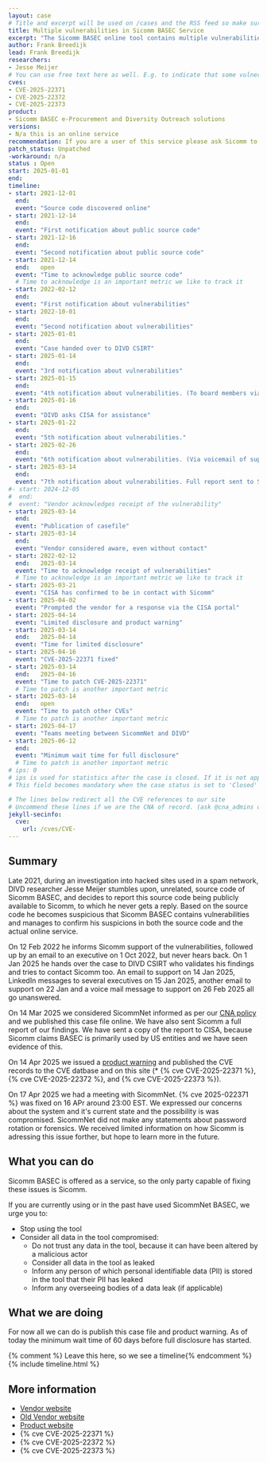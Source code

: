 ```yaml
---
layout: case
# Title and excerpt will be used on /cases and the RSS feed so make sure they reflect the case well
title: Multiple vulnerabilities in Sicomm BASEC Service
excerpt: "The Sicomm BASEC online tool contains multiple vulnerabilities."
author: Frank Breedijk
lead: Frank Breedijk
researchers:
- Jesse Meijer
# You can use free text here as well. E.g. to indicate that some vulnerabilities don't have CVEs assigned (yet). But, given that we discovered that you should always be able to get a CVE id from @cna_admins on Slack
cves:
- CVE-2025-22371
- CVE-2025-22372
- CVE-2025-22373
product: 
- Sicomm BASEC e-Procurement and Diversity Outreach solutions
versions: 
- N/a this is an online service
recommendation: If you are a user of this service please ask Sicomm to fix these vulnerabilities
patch_status: Unpatched
-workaround: n/a
status : Open
start: 2025-01-01
end: 
timeline:
- start: 2021-12-01
  end:
  event: "Source code discovered online"
- start: 2021-12-14
  end:
  event: "First notification about public source code"
- start: 2021-12-16
  end:
  event: "Second notification about public source code"
- start: 2021-12-14
  end:   open
  event: "Time to acknowledge public source code"
  # Time to acknowledge is an important metric we like to track it
- start: 2022-02-12
  end:
  event: "First notification about vulnerabilities"
- start: 2022-10-01
  end:
  event: "Second notification about vulnerabilities"
- start: 2025-01-01
  end:
  event: "Case handed over to DIVD CSIRT"
- start: 2025-01-14
  end:
  event: "3rd notification about vulnerabilities"
- start: 2025-01-15
  end:
  event: "4th notification about vulnerabilities. (To board members via LinkedIn)"
- start: 2025-01-16
  end:
  event: "DIVD asks CISA for assistance"
- start: 2025-01-22
  end:
  event: "5th notification about vulnerabilities."
- start: 2025-02-26
  end:
  event: "6th notification about vulnerabilities. (Via voicemail of support)"
- start: 2025-03-14
  end:
  event: "7th notification about vulnerabilities. Full report sent to Sicomm and CISA"
#- start: 2024-12-05
#  end:
#  event: "Vendor acknowledges receipt of the vulnerability"
- start: 2025-03-14
  end:   
  event: "Publication of casefile"
- start: 2025-03-14
  end:   
  event: "Vendor considered aware, even without contact"
- start: 2022-02-12
  end:   2025-03-14
  event: "Time to acknowledge receipt of vulnerabilities"
  # Time to acknowledge is an important metric we like to track it
- start: 2025-03-21
  event: "CISA has confirmed to be in contact with Sicomm"
- start: 2025-04-02
  event: "Prompted the vendor for a response via the CISA portal"
- start: 2025-04-14
  event: "Limited disclosure and product warning"
- start: 2025-03-14
  end:   2025-04-14
  event: "Time for limited disclosure"
- start: 2025-04-16 
  event: "CVE-2025-22371 fixed"
- start: 2025-03-14
  end:   2025-04-16
  event: "Time to patch CVE-2025-22371"
  # Time to patch is another important metric
- start: 2025-03-14
  end:   open
  event: "Time to patch other CVEs"
  # Time to patch is another important metric
- start: 2025-04-17
  event: "Teams meeting between SicommNet and DIVD"
- start: 2025-06-12
  end:   
  event: "Minimum wait time for full disclosure"
  # Time to patch is another important metric
# ips: 0 
# ips is used for statistics after the case is closed. If it is not applicable, you can set IPs to n/a (e.g. stolen credentials)
# This field becomes mandatory when the case status is set to 'Closed'

# The lines below redirect all the CVE references to our site
# Uncommend these lines if we are the CNA of record. (ask @cna_admins on Slack if you don't know)
jekyll-secinfo:
  cve:
    url: /cves/CVE-
---
```

## Summary

Late 2021, during an investigation into hacked sites used in a spam network, DIVD researcher Jesse Meijer stumbles upon, unrelated, source code of Sicomm BASEC, and decides to report this source code being publicly available to Sicomm, to which he never gets a reply. Based on the source code he becomes suspicious that Sicomm BASEC contains vulnerabilities and manages to confirm his suspicions in both the source code and the actual online service.

On 12 Feb 2022 he informs Sicomm support of the vulnerabilities, followed up by an email to an executive on 1 Oct 2022, but never hears back. On 1 Jan 2025 he hands over the case to DIVD CSIRT who validates his findings and tries to contact Sicomm too. An email to support on 14 Jan 2025, LinkedIn messages to several executives on 15 Jan 2025, another email to support on 22 Jan and a voice mail message to support on 26 Feb 2025 all go unanswered.

On 14 Mar 2025 we considered SicommNet informed as per our [CNA policy](https://csirt.divd.nl/cna) and we published this case file online. We have also sent Sicomm a full report of our findings. We have sent a copy of the report to CISA, because Sicomm claims BASEC is primarily used by US entities and we have seen evidence of this.

On 14 Apr 2025 we issued a [product warning](/2025/04/14/SicommNet-Basec-product-warning/) and published the CVE records to the CVE datbase and on this site (* {% cve CVE-2025-22371 %}, {% cve CVE-2025-22372 %}, and {% cve CVE-2025-22373 %}).

On 17 Apr 2025 we had a meeting with SicommNet. {% cve 2025-022371 %} was fixed on 16 APr around 23:00 EST. We expressed our concerns about the system and it's current state and the possibility is was compromised. SicommNet did not make any statements about password rotation or forensics. We received limited information on how Sicomm is adressing this issue forther, but hope to learn more in the future.

## What you can do

Sicomm BASEC is offered as a service, so the only party capable of fixing these issues is Sicomm. 

If you are currently using or in the past have used SicommNet BASEC, we urge you to:
* Stop using the tool
* Consider all data in the tool compromised:
  - Do not trust any data in the tool, because it can have been altered by a malicious actor
  - Consider all data in the tool as leaked
  - Inform any person of which personal identifiable data (PII) is stored in the tool that their PII has leaked
  - Inform any overseeing bodies of a data leak (if applicable)

## What we are doing

For now all we can do is publish this case file and product warning. As of today the minimum wait time of 60 days before full disclosure has started.

{% comment %}  Leave this here, so we see a timeline{% endcomment %}
{% include timeline.html %}


## More information
* [Vendor website](http://www.sicommnet.net/)
* [Old Vendor website](https://www.sicomm.net/)
* [Product website](https://www.sicomm.net/basec-agency-solutions/)
* {% cve CVE-2025-22371 %}
* {% cve CVE-2025-22372 %}
* {% cve CVE-2025-22373 %}
